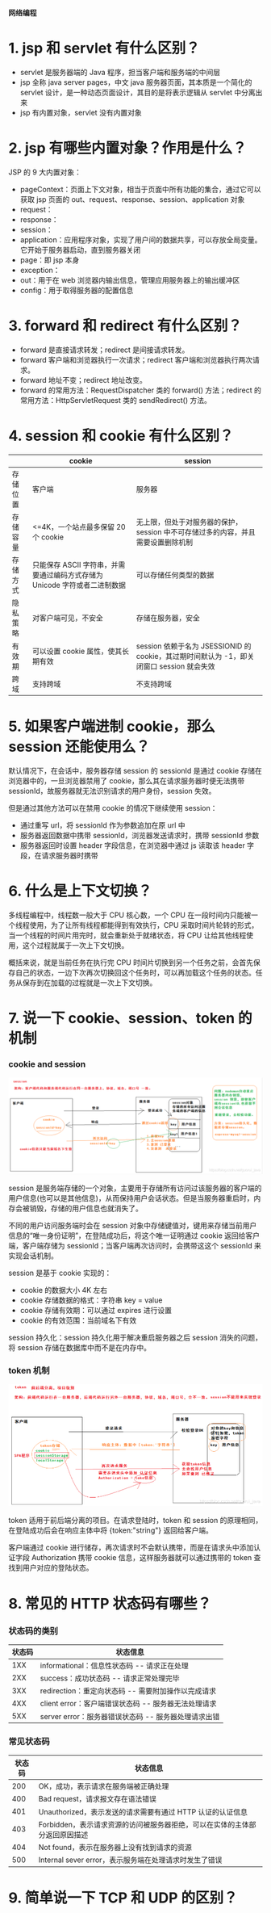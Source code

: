 **网络编程**

# 1. jsp 和 servlet 有什么区别？
* servlet 是服务器端的 Java 程序，担当客户端和服务端的中间层
* jsp 全称 java server pages，中文 java 服务器页面，其本质是一个简化的 servlet 设计，是一种动态页面设计，其目的是将表示逻辑从 servlet 中分离出来
* jsp 有内置对象，servlet 没有内置对象

# 2. jsp 有哪些内置对象？作用是什么？
JSP 的 9 大内置对象：
* pageContext：页面上下文对象，相当于页面中所有功能的集合，通过它可以获取 jsp 页面的 out、request、response、session、application 对象
* request：
* response：
* session：
* application：应用程序对象，实现了用户间的数据共享，可以存放全局变量。它开始于服务器启动，直到服务器关闭
* page：即 jsp 本身
* exception：
* out：用于在 web 浏览器内输出信息，管理应用服务器上的输出缓冲区
* config：用于取得服务器的配置信息

# 3. forward 和 redirect 有什么区别？
* forward 是直接请求转发；redirect 是间接请求转发。
* forward 客户端和浏览器执行一次请求；redirect 客户端和浏览器执行两次请求。
* forward 地址不变；redirect 地址改变。
* forward 的常用方法：RequestDispatcher 类的 forward() 方法；redirect 的常用方法：HttpServletRequest 类的 sendRedirect() 方法。

# 4. session 和 cookie 有什么区别？
| | cookie | session |
| --- | --- | --- |
| 存储位置 | 客户端 | 服务器 | 
| 存储容量 | <=4K，一个站点最多保留 20 个 cookie | 无上限，但处于对服务器的保护，session 中不可存储过多的内容，并且需要设置删除机制 |
| 存储方式 | 只能保存 ASCII 字符串，并需要通过编码方式存储为 Unicode 字符或者二进制数据 | 可以存储任何类型的数据 |
| 隐私策略 | 对客户端可见，不安全 | 存储在服务器，安全 |
| 有效期 | 可以设置 cookie 属性，使其长期有效 | session 依赖于名为 JSESSIONID 的 cookie，其过期时间默认为 -1，即关闭窗口 session 就会失效 |
| 跨域 | 支持跨域 | 不支持跨域 |

# 5. 如果客户端进制 cookie，那么 session 还能使用么？
默认情况下，在会话中，服务器存储 session 的 sessionId 是通过 cookie 存储在浏览器中的，一旦浏览器禁用了 cookie，那么其在请求服务器时便无法携带 sessionId，故服务器就无法识别请求的用户身份，session 失效。

但是通过其他方法可以在禁用 cookie 的情况下继续使用 session：
* 通过重写 url，将 sessionId 作为参数追加在原 url 中
* 服务器返回数据中携带 sessionId，浏览器发送请求时，携带 sessionId 参数
* 服务器返回时设置 header 字段信息，在浏览器中通过 js 读取该 header 字段，在请求服务器时携带

# 6. 什么是上下文切换？
多线程编程中，线程数一般大于 CPU 核心数，一个 CPU 在一段时间内只能被一个线程使用，为了让所有线程都能得到有效执行，CPU 采取时间片轮转的形式，当一个线程的时间片用完时，就会重新处于就绪状态，将 CPU 让给其他线程使用，这个过程就属于一次上下文切换。

概括来说，就是当前任务在执行完 CPU 时间片切换到另一个任务之前，会首先保存自己的状态，一边下次再次切换回这个任务时，可以再加载这个任务的状态。任务从保存到在加载的过程就是一次上下文切换。

# 7. 说一下 cookie、session、token 的机制
### cookie and session

![java05-1.png](./picture/java05-1.png)

session 是服务端存储的一个对象，主要用于存储所有访问过该服务器的客户端的用户信息(也可以是其他信息)，从而保持用户会话状态。但是当服务器重启时，内存会被销毁，存储的用户信息也就消失了。

不同的用户访问服务端时会在 session 对象中存储键值对，键用来存储当前用户信息的“唯一身份证明”，在登陆成功后，将这个唯一证明通过 cookie 返回给客户端，客户端存储为 sessionId；当客户端再次访问时，会携带这这个 sessionId 来实现会话机制。

session 是基于 cookie 实现的：
* cookie 的数据大小 4K 左右
* cookie 存储数据的格式：字符串 key = value
* cookie 存储有效期：可以通过 expires 进行设置
* cookie 的有效范围：当前域名下有效

session 持久化：session 持久化用于解决重启服务器之后 session 消失的问题，将 session 存储在数据库中而不是在内存中。

### token 机制

![java05-2.png](./picture/java05-2.png)

token 适用于前后端分离的项目。在请求登陆时，token 和 session 的原理相同，在登陆成功后会在响应主体中将 {token:"string"} 返回给客户端。

客户端通过 cookie 进行储存，再次请求时不会默认携带，而是在请求头中添加认证字段 Authorization 携带 cookie 信息，这样服务器就可以通过携带的 token 查找到用户对应的登陆状态。

# 8. 常见的 HTTP 状态码有哪些？
### 状态码的类别
| 状态码 | 状态信息 |
| --- | --- |
| 1XX | informational：信息性状态码 -- 请求正在处理 |
| 2XX | success：成功状态码 -- 请求正常处理完毕 |
| 3XX | redirection：重定向状态码 -- 需要附加操作以完成请求 |
| 4XX | client error：客户端错误状态码 -- 服务器无法处理请求 |
| 5XX | server error：服务器错误状态码 -- 服务器处理请求出错 |

### 常见状态码
| 状态码 | 状态信息 |
| --- | --- |
| 200 | OK，成功，表示请求在服务端被正确处理 |
| 400 | Bad request，请求报文存在语法错误 |
| 401 | Unauthorized，表示发送的请求需要有通过 HTTP 认证的认证信息 |
| 403 | Forbidden，表示请求资源的访问被服务器拒绝，可以在实体的主体部分返回原因描述 |
| 404 | Not found，表示在服务器上没有找到请求的资源 |
| 500 | Internal sever error，表示服务端在处理请求时发生了错误 |

# 9. 简单说一下 TCP 和 UDP 的区别？
























